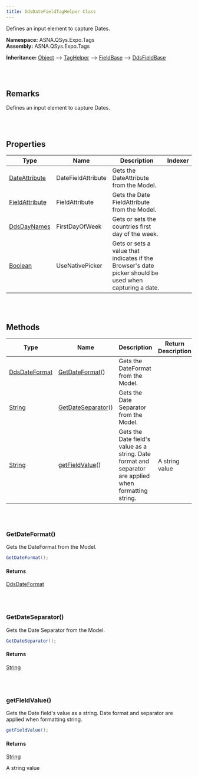 ```yaml
---
title: DdsDateFieldTagHelper Class
---
```


Defines an input element to capture Dates.

**Namespace:** ASNA.QSys.Expo.Tags <br/>
**Assembly:** ASNA.QSys.Expo.Tags

**Inheritance:** [Object](https://docs.microsoft.com/en-us/dotnet/api/system.object) --> [TagHelper](https://docs.microsoft.com/en-us/dotnet/api/microsoft.aspnetcore.razor.taghelpers.taghelper) --> [FieldBase](/reference/asna-qsys-expo/expo-tags/field-base.html) --> [DdsFieldBase](/reference/asna-qsys-expo/expo-tags/dds-field-base.html)

<br>
<br>

## Remarks

Defines an input element to capture Dates.

[//]: # ($$TODO: Complete the Remarks section.)

<br>
<br>

## Properties

| Type | Name | Description | Indexer
| --- | --- | --- | --- 
| [DateAttribute](/reference/asna-qsys-expo/expo-model/date-attribute.html) | DateFieldAttribute | Gets the DateAttribute from the Model. | 
| [FieldAttribute](/reference/asna-qsys-expo/expo-model/field-attribute.html) | FieldAttribute | Gets the Date FieldAttribute from the Model. | 
| [DdsDayNames]($$TODO-DdsDayNames.html) | FirstDayOfWeek | Gets or sets the countries first day of the week. | 
| [Boolean](https://docs.microsoft.com/en-us/dotnet/api/system.boolean) | UseNativePicker | Gets or sets a value that indicates if the Browser's date picker should be used when capturing a date. | 

<br>
<br>

## Methods

| Type | Name | Description | Return Description 
| --- | --- | --- | --- 
| [DdsDateFormat]($$TODO-DdsDateFormat.html) | [GetDateFormat](#getdateformat)() | Gets the DateFormat from the Model. | 
| [String](https://docs.microsoft.com/en-us/dotnet/api/system.string) | [GetDateSeparator](#getdateseparator)() | Gets the Date Separator from the Model. | 
| [String](https://docs.microsoft.com/en-us/dotnet/api/system.string) | [getFieldValue](#getfieldvalue)() | Gets the Date field's value as a string. Date format and separator are applied when formatting string. | A string value

<br>
<br>

### GetDateFormat()

Gets the DateFormat from the Model.

```cs
GetDateFormat();
```

#### Returns

[DdsDateFormat]($$TODO-DdsDateFormat.html)




<br>
<br>

### GetDateSeparator()

Gets the Date Separator from the Model.

```cs
GetDateSeparator();
```

#### Returns

[String](https://docs.microsoft.com/en-us/dotnet/api/system.string)




<br>
<br>

### getFieldValue()

Gets the Date field's value as a string. Date format and separator are applied when formatting string.

```cs
getFieldValue();
```

#### Returns

[String](https://docs.microsoft.com/en-us/dotnet/api/system.string)

A string value


<br>
<br>

